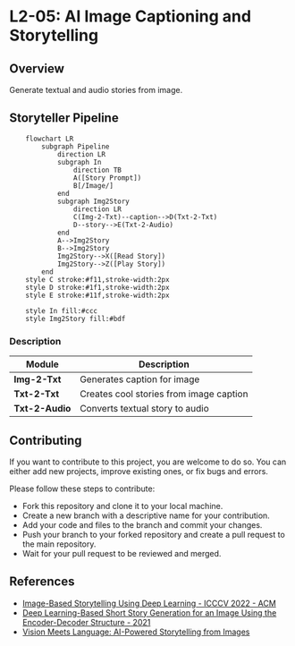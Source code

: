 # L2-05: AI Image Captioning and Storytelling

## Overview

Generate textual and audio stories from image.

## Storyteller Pipeline

```mermaid
    flowchart LR
        subgraph Pipeline
            direction LR
            subgraph In
                direction TB
                A([Story Prompt])
                B[/Image/]
            end 
            subgraph Img2Story
                direction LR
                C(Img-2-Txt)--caption-->D(Txt-2-Txt)
                D--story-->E(Txt-2-Audio)
            end 
            A-->Img2Story
            B-->Img2Story
            Img2Story-->X([Read Story])
            Img2Story-->Z([Play Story])
        end
    style C stroke:#f11,stroke-width:2px
    style D stroke:#1f1,stroke-width:2px
    style E stroke:#11f,stroke-width:2px
    
    style In fill:#ccc
    style Img2Story fill:#bdf
```
### Description

| Module | Description |
|---|---|
| **Img-2-Txt** | Generates caption for image |
| **Txt-2-Txt** | Creates cool stories from image caption |
| **Txt-2-Audio** | Converts textual story to audio |

## Contributing

If you want to contribute to this project, you are welcome to do so. You can either add new projects, improve existing ones, or fix bugs and errors. 

Please follow these steps to contribute:

- Fork this repository and clone it to your local machine.
- Create a new branch with a descriptive name for your contribution.
- Add your code and files to the branch and commit your changes.
- Push your branch to your forked repository and create a pull request to the main repository.
- Wait for your pull request to be reviewed and merged.

## References

- [Image-Based Storytelling Using Deep Learning - ICCCV 2022 - ACM](https://cerv.aut.ac.nz/wp-content/uploads/2022/05/ICCCV_Yulin-Zhu_27032022.pdf)
- [Deep Learning-Based Short Story Generation for an Image Using the Encoder-Decoder Structure - 2021](https://ieeexplore.ieee.org/stamp/stamp.jsp?arnumber=9512087)
- [Vision Meets Language: AI-Powered Storytelling from Images](https://www.alamedadev.com/insight/ai-image-storytelling-tutorial)



